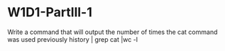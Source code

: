 # W1D1-Partlll-1
Write a command that will output the number of times the cat command was used previously
history | grep cat |wc -l
